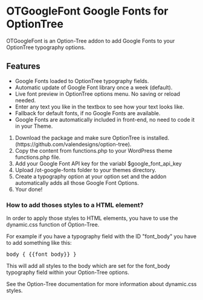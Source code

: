 <h1>OTGoogleFont Google Fonts for OptionTree</h1>
<p>OTGoogleFont is an Option-Tree addon to add Google Fonts to your OptionTree typography options.</p>

<h2>Features</h2>
<ul>
	<li>Google Fonts loaded to OptionTree typography fields.</li>
	<li>Automatic update of Google Font library once a week (default).</li>
	<li>Live font preview in OptionTree options menu. No saving or reload needed.</li>
	<li>Enter any text you like in the textbox to see how your text looks like.</li>
	<li>Fallback for default fonts, if no Google Fonts are available.</li>
	<li>Google Fonts are automatically included in front-end, no need to code it in your Theme.</li>
</ul>

<ol>
	<li>Download the package and make sure OptionTree is installed.(https://github.com/valendesigns/option-tree).</li>
	<li>Copy the content from functions.php to your WordPress theme functions.php file.</li>
	<li>Add your Google Font API key for the variabl $google_font_api_key</li>
	<li>Upload /ot-google-fonts folder to your themes directory.</li>
	<li>Create a typography option at your option set and the addon automatically adds all those Google Font Options.</li>
	<li>Your done!</li>
</ol>

<h3>How to add thoses styles to a HTML element?</h3>
<p>In order to apply those styles to HTML elements, you have to use the dynamic.css function of Option-Tree.</p>
<p>For example if you have a typography field with the ID "font_body" you have to add something like this:</p>

<pre>
body { {{font_body}} }
</pre>

<p>This will add all styles to the body which are set for the font_body typography field within your Option-Tree options.</p>
<p>See the Option-Tree documentation for more information about dynamic.css styles.</p>